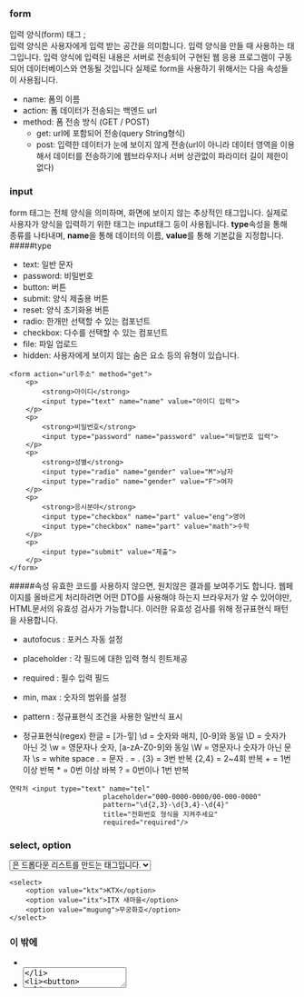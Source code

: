### form  
입력 양식(form) 태그 ;   
입력 양식은 사용자에게 입력 받는 공간을 의미합니다. 입력 양식을 만들 때 사용하는 태그입니다. 입력 양식에 입력된 내용은 서버로 전송되어 구현된 웹 응용 프로그램이 구동되어 데이터베이스와 연동될 것입니다 
실제로 form을 사용하기 위해서는 다음 속성들이 사용됩니다.
 - name: 폼의 이름
 - action: 폼 데이터가 전송되는 백엔드 url
 - method: 폼 전송 방식 (GET / POST)
   - get: url에 포함되어 전송(query String형식)
   - post: 입력한 데이터가 눈에 보이지 않게 전송(url이 아니라 데이터 영역을 이용해서 데이터를 전송하기에 웹브라우저나 서버 상관없이 파라미터 길이 제한이 없다)

### input  
form 태그는 전체 양식을 의미하며, 화면에 보이지 않는 추상적인 태그입니다.
실제로 사용자가 양식을 입력하기 위한 태그는 input태그 등이 사용됩니다.
**type**속성을 통해 종류를 나타내며, **name**을 통해 데이터의 이름, 
**value**를 통해 기본값을 지정합니다.
#####type
 - text: 일반 문자
 - password: 비밀번호
 - button: 버튼
 - submit: 양식 제출용 버튼
 - reset: 양식 초기화용 버튼
 - radio: 한개만 선택할 수 있는 컴포넌트
 - checkbox: 다수를 선택할 수 있는 컴포넌트
 - file: 파일 업로드
 - hidden: 사용자에게 보이지 않는 숨은 요소
등의 유형이 있습니다.

```
<form action="url주소" method="get">
	<p>
		<strong>아이디</strong>
		<input type="text" name="name" value="아이디 입력">
	</p>
	<p>
		<strong>비밀번호</strong>
		<input type="password" name="password" value="비밀번호 입력">
	</p>
	<p>
		<strong>성별</strong>
		<input type="radio" name="gender" value="M">남자
		<input type="radio" name="gender" value="F">여자
	</p>
	<p>
		<strong>응시분야</strong>
		<input type="checkbox" name="part" value="eng">영어
		<input type="checkbox" name="part" value="math">수학
	</p>
	<p>
		<input type="submit" value="제출">
	</p>
</form>
```
#####속성
유효한 코드를 사용하지 않으면, 원치않은 결과를 보여주기도 합니다.
웹페이지를 올바르게 처리하려면 어떤 DTO를 사용해야 하는지 브라우저가 알 수 있어야만,
HTML문서의 유효성 검사가 가능합니다. 이러한 유효성 검사를 위해 정규표현식 패턴을 사용합니다. 
 - autofocus : 포커스 자동 설정
 - placeholder : 각 필드에 대한 입력 형식 힌트제공
 - required : 필수 입력 필드
 - min, max : 숫자의 범위를 설정
 - pattern : 정규표현식 조건을 사용한 일반식 표시

 - 정규표현식(regex)
                한글	=	[가-힣]
                \d	=	숫자와 매치, [0-9]와 동일
                \D	=	숫자가 아닌 것
                \w	=	영문자나 숫자, [a-zA-Z0-9]와 동일
                \W	=	영문자나 숫자가 아닌 문자
                \s	=	white space
                . 	=	문자
                \.	=	.
                {3}	=	3번 반복
                {2,4}	=	2~4회 반복
                +	=	1번 이상 반복
                *	=	0번 이상 바복
                ?	=	0번이나 1번 반복

```
연락처 <input type="text" name="tel" 
                       placeholder="000-0000-0000/00-000-0000"
                       pattern="\d{2,3}-\d{3,4}-\d{4}"
                       title="전화번호 형식을 지켜주세요"
                       required="required"/>
```

 ### select, option
<select> 및 <option>은 드롭다운 리스트를 만드는 태그입니다.
```
<select>
	<option value="ktx">KTX</option>
	<option value="itx">ITX 새마을</option>
	<option value="mugung">무궁화호</option>
</select>
```
 ### 이 밖에
 - <label>
 - <textarea>
 - <button>
 - <optgroup>
 - <fieldset>
태그 등이 <form>에서 활용됩니다.













